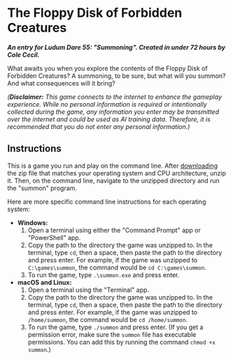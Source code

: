 # The Floppy Disk of Forbidden Creatures

_**An entry for Ludum Dare 55: "Summoning". Created in under 72 hours by Cole Cecil.**_

What awaits you when you explore the contents of the Floppy Disk of Forbidden Creatures? A summoning, to be sure, but what will you summon? And what consequences will it bring?

_(**Disclaimer:** This game connects to the internet to enhance the gameplay experience. While no personal information is required or intentionally collected during the game, any information you enter may be transmitted over the internet and could be used as AI training data. Therefore, it is recommended that you do not enter any personal information.)_

## Instructions

This is a game you run and play on the command line. After [downloading](https://github.com/colececil/the-floppy-disk-of-forbidden-creatures/releases/latest) the zip file that matches your operating system and CPU architecture, unzip it. Then, on the command line, navigate to the unzipped directory and run the "summon" program.

Here are more specific command line instructions for each operating system:

- **Windows:**
  1. Open a terminal using either the "Command Prompt" app or "PowerShell" app.
  2. Copy the path to the directory the game was unzipped to. In the terminal, type `cd`, then a space, then paste the path to the directory and press enter. For example, if the game was unzipped to `C:\games\summon`, the command would be `cd C:\games\summon`.
  3. To run the game, type `.\summon.exe` and press enter.
- **macOS and Linux:**
  1. Open a terminal using the "Terminal" app.
  2. Copy the path to the directory the game was unzipped to. In the terminal, type `cd`, then a space, then paste the path to the directory and press enter. For example, if the game was unzipped to `/home/summon`, the command would be `cd /home/summon`.
  3. To run the game, type `./summon` and press enter. (If you get a permission error, make sure the `summon` file has executable permissions. You can add this by running the command `chmod +x summon`.)